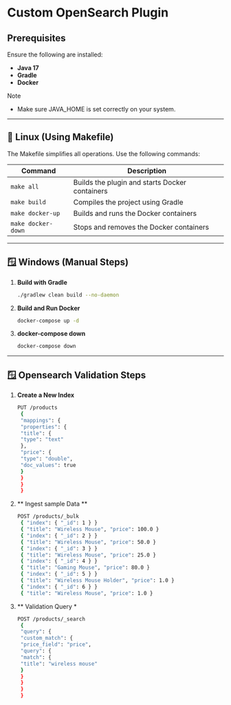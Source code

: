 # Custom OpenSearch Plugin

## Prerequisites

Ensure the following are installed:

- **Java 17**
- **Gradle**
- **Docker**

Note 
- Make sure JAVA_HOME is set correctly on your system.

---

## 🐧 Linux (Using Makefile)

The Makefile simplifies all operations. Use the following commands:

| Command              | Description                                   |
|----------------------|-----------------------------------------------|
| `make all`           | Builds the plugin and starts Docker containers |
| `make build`         | Compiles the project using Gradle              |
| `make docker-up`     | Builds and runs the Docker containers          |
| `make docker-down`   | Stops and removes the Docker containers        |

---

## 🪟 Windows (Manual Steps)

1. **Build with Gradle**

   ```bash
   ./gradlew clean build --no-daemon

2. **Build and Run Docker**

   ```bash
   docker-compose up -d

3. **docker-compose down**
   ```bash
   docker-compose down

---

## 🪟 Opensearch Validation Steps

1. **Create a New Index**

   ```bash
   PUT /products
    {
    "mappings": {
    "properties": {
    "title": {
    "type": "text"
    },
    "price": {
    "type": "double",
    "doc_values": true
    }
    }
    }
    }

2. ** Ingest sample Data **

   ```bash
   POST /products/_bulk
    { "index": { "_id": 1 } }
    { "title": "Wireless Mouse", "price": 100.0 }
    { "index": { "_id": 2 } }
    { "title": "Wireless Mouse", "price": 50.0 }
    { "index": { "_id": 3 } }
    { "title": "Wireless Mouse", "price": 25.0 }
    { "index": { "_id": 4 } }
    { "title": "Gaming Mouse", "price": 80.0 }
    { "index": { "_id": 5 } }
    { "title": "Wireless Mouse Holder", "price": 1.0 }
    { "index": { "_id": 6 } }
    { "title": "Wireless Mouse", "price": 1.0 }

3. ** Validation Query *
   ```bash
   POST /products/_search
    {
    "query": {
    "custom_match": {
    "price_field": "price",
    "query": {
    "match": {
    "title": "wireless mouse"
    }
    }
    }
    }
    }
